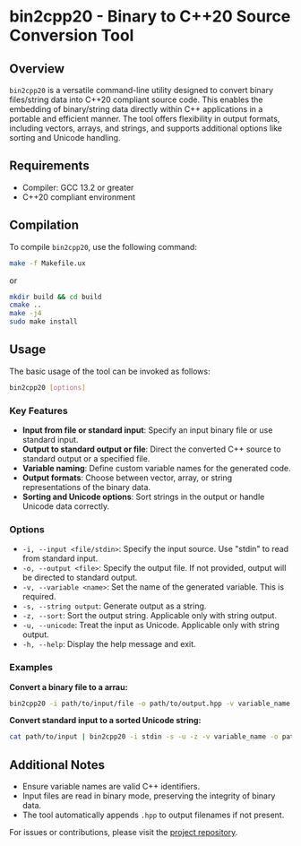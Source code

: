 # bin2cpp20 - Binary to C++20 Source Conversion Tool

## Overview

`bin2cpp20` is a versatile command-line utility designed to convert binary files/string data into C++20 compliant source code. This enables the embedding of binary/string data directly within C++ applications in a portable and efficient manner. The tool offers flexibility in output formats, including vectors, arrays, and strings, and supports additional options like sorting and Unicode handling.

## Requirements

- Compiler: GCC 13.2 or greater
- C++20 compliant environment

## Compilation

To compile `bin2cpp20`, use the following command:

```sh
make -f Makefile.ux 
```
or
```sh
mkdir build && cd build
cmake ..
make -j4
sudo make install 
```


## Usage

The basic usage of the tool can be invoked as follows:

```sh
bin2cpp20 [options]
```

### Key Features

- **Input from file or standard input**: Specify an input binary file or use standard input.
- **Output to standard output or file**: Direct the converted C++ source to standard output or a specified file.
- **Variable naming**: Define custom variable names for the generated code.
- **Output formats**: Choose between vector, array, or string representations of the binary data.
- **Sorting and Unicode options**: Sort strings in the output or handle Unicode data correctly.

### Options

- `-i, --input <file/stdin>`: Specify the input source. Use "stdin" to read from standard input.
- `-o, --output <file>`: Specify the output file. If not provided, output will be directed to standard output.
- `-v, --variable <name>`: Set the name of the generated variable. This is required.
- `-s, --string output`: Generate output as a string.
- `-z, --sort`: Sort the output string. Applicable only with string output.
- `-u, --unicode`: Treat the input as Unicode. Applicable only with string output.
- `-h, --help`: Display the help message and exit.

### Examples

**Convert a binary file to a arrau:**

```sh
bin2cpp20 -i path/to/input/file -o path/to/output.hpp -v variable_name
```

**Convert standard input to a sorted Unicode string:**

```sh
cat path/to/input | bin2cpp20 -i stdin -s -u -z -v variable_name -o path/to/output.hpp
```

## Additional Notes

- Ensure variable names are valid C++ identifiers.
- Input files are read in binary mode, preserving the integrity of binary data.
- The tool automatically appends `.hpp` to output filenames if not present.

For issues or contributions, please visit the [project repository](#).
